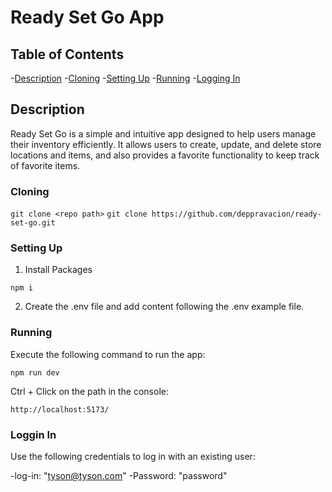 # Ready Set Go App

## Table of Contents

-[Description](#description) -[Cloning](#cloning) -[Setting Up](#setting-up) -[Running](#running) -[Logging In](#loggin-in)

## Description

Ready Set Go is a simple and intuitive app designed to help users manage their inventory efficiently. It allows users to create, update, and delete store locations and items, and also provides a favorite functionality to keep track of favorite items.

### Cloning

`git clone <repo path>`
`git clone https://github.com/deppravacion/ready-set-go.git`

### Setting Up

1. Install Packages

`npm i `

2. Create the .env file and add content following the .env example file.

### Running

Execute the following command to run the app:

`npm run dev`

Ctrl + Click on the path in the console:

`http://localhost:5173/`

### Loggin In

Use the following credentials to log in with an existing user:

-log-in: "tyson@tyson.com"
-Password: "password"
